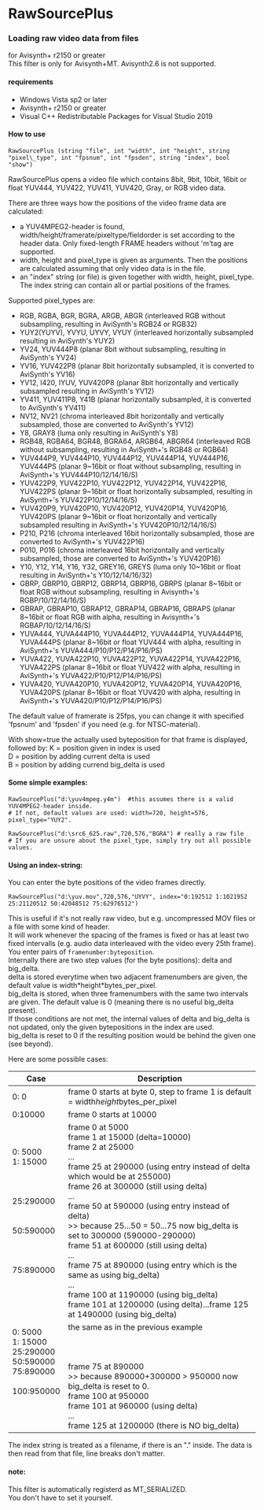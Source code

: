 RawSourcePlus
=============

### Loading raw video data from files

for Avisynth+ r2150 or greater\
This filter is only for Avisynth+MT. Avisynth2.6 is not supported.

#### requirements

- Windows Vista sp2 or later
- Avisynth+ r2150 or greater
- Visual C++ Redistributable Packages for Visual Studio 2019

#### How to use

```
RawSourcePlus (string "file", int "width", int "height", string "pixel\_type", int "fpsnum", int "fpsden", string "index", bool "show")
```

RawSourcePlus opens a video file which contains 8bit, 9bit, 10bit, 16bit or float YUV444, YUV422, YUV411, YUV420, Gray, or RGB video data.

There are three ways how the positions of the video frame data are calculated:
- a YUV4MPEG2-header is found, width/height/framerate/pixeltype/fieldorder is set according to the header data. Only fixed-length FRAME headers without 'm'tag are supported.
- width, height and pixel\_type is given as arguments. Then the positions are calculated assuming that only video data is in the file.
- an "index" string (or file) is given together with width, height, pixel\_type. The index string can contain all or partial positions of the frames.

Supported pixel_types are:
- RGB, RGBA, BGR, BGRA, ARGB, ABGR (interleaved RGB without subsampling, resulting in AviSynth's RGB24 or RGB32)
- YUY2(YUYV), YVYU, UYVY, VYUY (interleaved horizontally subsampled resulting in AviSynth's YUY2)
- YV24, YUV444P8 (planar 8bit without subsampling, resulting in AviSynth's YV24)
- YV16, YUV422P8 (planar 8bit horizontally subsampled, it is converted to AviSynth's YV16)
- YV12, I420, IYUV, YUV420P8 (planar 8bit horizontally and vertically subsampled resulting in AviSynth's YV12)
- YV411, YUV411P8, Y41B (planar horizontally subsampled, it is converted to AviSynth's YV411)
- NV12, NV21 (chroma interleaved 8bit horizontally and vertically subsampled, those are converted to AviSynth's YV12)
- Y8, GRAY8 (luma only resulting in AviSynth's Y8)
- RGB48, RGBA64, BGR48, BGRA64, ARGB64, ABGR64 (interleaved RGB without subsampling, resulting in AviSynth+'s RGB48 or RGB64)
- YUV444P9, YUV444P10, YUV444P12, YUV444P14, YUV444P16, YUV444PS (planar 9\~16bit or float without subsampling, resulting in AviSynth+'s YUV444P10/12/14/16/S)
- YUV422P9, YUV422P10, YUV422P12, YUV422P14, YUV422P16, YUV422PS (planar 9\~16bit or float horizontally subsampled, resulting in AviSynth+'s YUV422P10/12/14/16/S)
- YUV420P9, YUV420P10, YUV420P12, YUV420P14, YUV420P16, YUV420PS (planar 9\~16bit or float horizontally and vertically subsampled resulting in AviSynth+'s YUV420P10/12/14/16/S)
- P210, P216 (chroma interleaved 16bit horizontally subsampled, those are converted to AviSynth+'s YUV422P16)
- P010, P016 (chroma interleaved 16bit horizontally and vertically subsampled, those are converted to AviSynth+'s YUV420P16)
- Y10, Y12, Y14, Y16, Y32, GREY16, GREYS (luma only 10\~16bit or float resulting in AviSynth+'s Y10/12/14/16/32)
- GBRP, GBRP10, GBRP12, GBRP14, GBRP16, GBRPS (planar 8\~16bit or float RGB without subsampling, resulting in Avisynth+'s RGBP/10/12/14/16/S)
- GBRAP, GBRAP10, GBRAP12, GBRAP14, GBRAP16, GBRAPS (planar 8\~16bit or float RGB with alpha, resulting in Avisynth+'s RGBAP/10/12/14/16/S)
- YUVA444, YUVA444P10, YUVA444P12, YUVA444P14, YUVA444P16, YUVA444PS (planar 8\~16bit or float YUV444 with alpha, resulting in AviSynth+'s YUVA444/P10/P12/P14/P16/PS)
- YUVA422, YUVA422P10, YUVA422P12, YUVA422P14, YUVA422P16, YUVA422PS (planar 8\~16bit or float YUV422 with alpha, resulting in AviSynth+'s YUVA422/P10/P12/P14/P16/PS)
- YUVA420, YUVA420P10, YUVA420P12, YUVA420P14, YUVA420P16, YUVA420PS (planar 8\~16bit or float YUV420 with alpha, resulting in AviSynth+'s YUVA420/P10/P12/P14/P16/PS)

The default value of framerate is 25fps, you can change it with specified 'fpsnum' and 'fpsden' if you need (e.g. for NTSC-material).

With show=true the actually used byteposition for that frame is displayed, followed by:
K = position given in index is used\
D = position by adding current delta is used\
B = position by adding currend big\_delta is used

#### Some simple examples:

```
RawSourcePlus("d:\yuv4mpeg.y4m")  #this assumes there is a valid YUV4MPEG2-header inside.
# If not, default values are used: width=720, height=576, pixel_type="YUY2".
```

```
RawSourcePlus("d:\src6_625.raw",720,576,"BGRA") # really a raw file
# If you are unsure about the pixel_type, simply try out all possible values.
```

#### Using an index-string:

You can enter the byte positions of the video frames directly.

```
RawSourcePlus("d:\yuv.mov",720,576,"UYVY", index="0:192512 1:1021952 25:21120512 50:42048512 75:62976512")
```

This is useful if it's not really raw video, but e.g. uncompressed MOV files or a file with some kind of header.\
It will work whenever the spacing of the frames is fixed or has at least two fixed intervalls (e.g. audio data interleaved with the video every 25th frame).\
You enter pairs of `framenumber:byteposition`.\
Internally there are two step values (for the byte positions): delta and big\_delta.\
delta is stored everytime when two adjacent framenumbers are given, the default value is width\*height\*bytes\_per\_pixel.\
big\_delta is stored, when three framenumbers with the same two intervals are given. The default value is 0 (meaning there is no useful big\_delta present).\
If those conditions are not met, the internal values of delta and big\_delta is not updated, only the given bytepositions in the index are used.\
big\_delta is reset to 0 if the resulting position would be behind the given one (see beyond).

Here are some possible cases:

| Case | Description |
| --- | --- |
| 0:    0 | frame 0 starts at byte 0, step to frame 1 is default = width*height*bytes_per_pixel |
| 0:10000 | frame 0 starts at 10000 |
| 0:  5000<br>1: 15000<br><br><br><br>25:290000<br><br><br>50:590000<br><br><br><br>75:890000<br><br><br> | frame 0 at 5000<br>frame 1 at 15000 (delta=10000)<br>frame 2 at 25000<br>...<br>frame 25 at 290000 (using entry instead of delta which would be at 255000)<br>frame 26 at 300000 (still using delta)<br>...<br>frame 50 at 590000 (using entry instead of delta)<br>>> because 25...50 = 50...75 now big_delta is set to 300000 (590000-290000)<br>frame 51 at 600000 (still using delta)<br>...<br>frame 75 at 890000 (using entry which is the same as using big_delta)<br>...<br>frame 100 at 1190000 (using big_delta)<br>frame 101 at 1200000 (using delta)...frame 125 at 1490000 (using big_delta) |
| 0:  5000<br>1: 15000<br>25:290000<br>50:590000<br>75:890000<br><br>100:950000<br><br><br><br> | the same as in the previous example<br><br><br><br>frame 75 at 890000<br>>> because 890000+300000 > 950000 now big_delta is reset to 0.<br>frame 100 at 950000<br>frame 101 at 960000 (using delta)<br>...<br>frame 125 at 1200000 (there is NO big_delta) |

The index string is treated as a filename, if there is an "." inside. The data is then read from that file, line breaks don't matter.

#### note:

This filter is automatically registerd as MT\_SERIALIZED.\
You don't have to set it yourself.
